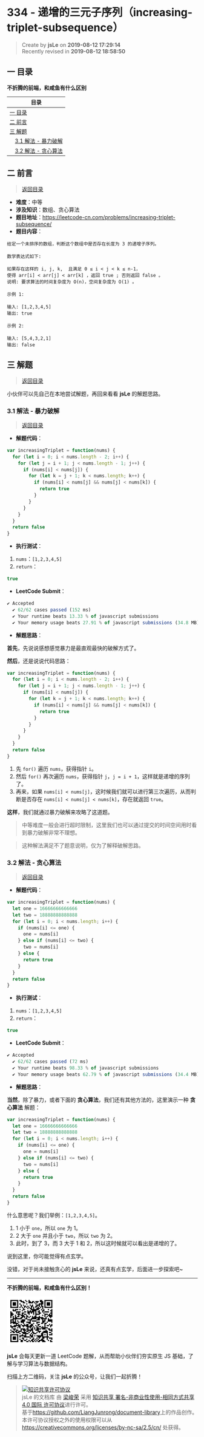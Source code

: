 # 334 - 递增的三元子序列（increasing-triplet-subsequence）

> Create by **jsLe** on **2019-08-12 17:29:14**  
> Recently revised in **2019-08-12 18:58:50**

## <a name="chapter-one" id="chapter-one">一 目录</a>

**不折腾的前端，和咸鱼有什么区别**

| 目录                                                                                     |
| ---------------------------------------------------------------------------------------- |
| [一 目录](#chapter-one)                                                                  |
| <a name="catalog-chapter-two" id="catalog-chapter-two"></a>[二 前言](#chapter-two)       |
| <a name="catalog-chapter-three" id="catalog-chapter-three"></a>[三 解题](#chapter-three) |
| &emsp;[3.1 解法 - 暴力破解](#chapter-three-one)                                          |
| &emsp;[3.2 解法 - 贪心算法](#chapter-three-two)                                          |

## <a name="chapter-two" id="chapter-two">二 前言</a>

> [返回目录](#chapter-one)

- **难度**：中等
- **涉及知识**：数组、贪心算法
- **题目地址**：https://leetcode-cn.com/problems/increasing-triplet-subsequence/
- **题目内容**：

```
给定一个未排序的数组，判断这个数组中是否存在长度为 3 的递增子序列。

数学表达式如下:

如果存在这样的 i, j, k,  且满足 0 ≤ i < j < k ≤ n-1，
使得 arr[i] < arr[j] < arr[k] ，返回 true ; 否则返回 false 。
说明: 要求算法的时间复杂度为 O(n)，空间复杂度为 O(1) 。

示例 1:

输入: [1,2,3,4,5]
输出: true

示例 2:

输入: [5,4,3,2,1]
输出: false
```

## <a name="chapter-three" id="chapter-three">三 解题</a>

> [返回目录](#chapter-one)

小伙伴可以先自己在本地尝试解题，再回来看看 **jsLe** 的解题思路。

### <a name="chapter-three-one" id="chapter-three-one">3.1 解法 - 暴力破解</a>

> [返回目录](#chapter-one)

- **解题代码**：

```js
var increasingTriplet = function(nums) {
  for (let i = 0; i < nums.length - 2; i++) {
    for (let j = i + 1; j < nums.length - 1; j++) {
      if (nums[i] < nums[j]) {
        for (let k = j + 1; k < nums.length; k++) {
          if (nums[i] < nums[j] && nums[j] < nums[k]) {
            return true
          }
        }
      }
    }
  }
  return false
}
```

- **执行测试**：

1. `nums`：`[1,2,3,4,5]`
2. `return`：

```js
true
```

- **LeetCode Submit**：

```js
✔ Accepted
  ✔ 62/62 cases passed (152 ms)
  ✔ Your runtime beats 13.33 % of javascript submissions
  ✔ Your memory usage beats 27.91 % of javascript submissions (34.8 MB)
```

- **解题思路**：

**首先**，先说说感想感觉暴力是最直观最快的破解方式了。

**然后**，还是说说代码思路：

```js
var increasingTriplet = function(nums) {
  for (let i = 0; i < nums.length - 2; i++) {
    for (let j = i + 1; j < nums.length - 1; j++) {
      if (nums[i] < nums[j]) {
        for (let k = j + 1; k < nums.length; k++) {
          if (nums[i] < nums[j] && nums[j] < nums[k]) {
            return true
          }
        }
      }
    }
  }
  return false
}
```

1. 先 `for()` 遍历 `nums`，获得指针 `i`。
2. 然后 `for()` 再次遍历 `nums`，获得指针 `j`，`j = i + 1`，这样就是递增的序列了。
3. 再来，如果 `nums[i] < nums[j]`，这时候我们就可以进行第三次遍历，从而判断是否存在 `nums[i] < nums[j] < nums[k]`，存在就返回 `true`。

**这样**，我们就通过暴力破解来攻略了这道题。

> 中等难度一般会进行超时限制，这里我们也可以通过提交的时间空间用时看到暴力破解非常不理想。

> 这种解法满足不了题意说明，仅为了解释破解思路。

### <a name="chapter-three-two" id="chapter-three-two">3.2 解法 - 贪心算法</a>

> [返回目录](#chapter-one)

- **解题代码**：

```js
var increasingTriplet = function(nums) {
  let one = 16666666666666
  let two = 18888888888888
  for (let i = 0; i < nums.length; i++) {
    if (nums[i] <= one) {
      one = nums[i]
    } else if (nums[i] <= two) {
      two = nums[i]
    } else {
      return true
    }
  }
  return false
}
```

- **执行测试**：

1. `nums`：`[1,2,3,4,5]`
2. `return`：

```js
true
```

- **LeetCode Submit**：

```js
✔ Accepted
  ✔ 62/62 cases passed (72 ms)
  ✔ Your runtime beats 98.33 % of javascript submissions
  ✔ Your memory usage beats 62.79 % of javascript submissions (34.4 MB)
```

- **解题思路**：

**当然**，除了暴力，或者下面的 **贪心算法**，我们还有其他方法的，这里演示一种 **贪心算法** 解题：

```js
var increasingTriplet = function(nums) {
  let one = 16666666666666
  let two = 18888888888888
  for (let i = 0; i < nums.length; i++) {
    if (nums[i] <= one) {
      one = nums[i]
    } else if (nums[i] <= two) {
      two = nums[i]
    } else {
      return true
    }
  }
  return false
}
```

什么意思呢？我们举例：`[1,2,3,4,5]`。

1. 1 小于 `one`，所以 `one` 为 1。
2. 2 大于 `one` 并且小于 `two`，所以 `two` 为 2。
3. 此时，到了 3，而 3 大于 1 和 2，所以这时候就可以看出是递增的了。

说到这里，你可能觉得有点玄学。

没错，对于尚未接触贪心的 **jsLe** 来说，还真有点玄学，后面进一步探索吧~

---

**不折腾的前端，和咸鱼有什么区别！**

![图](../../../public-repertory/img/z-small-wechat-public-address.jpg)

**jsLe** 会每天更新一道 LeetCode 题解，从而帮助小伙伴们夯实原生 JS 基础，了解与学习算法与数据结构。

扫描上方二维码，关注 **jsLe** 的公众号，让我们一起折腾！

> <a rel="license" href="http://creativecommons.org/licenses/by-nc-sa/4.0/"><img alt="知识共享许可协议" style="border-width:0" src="https://i.creativecommons.org/l/by-nc-sa/4.0/88x31.png" /></a><br /><span xmlns:dct="http://purl.org/dc/terms/" property="dct:title">jsLe 的文档库</span> 由 <a xmlns:cc="http://creativecommons.org/ns#" href="https://github.com/LiangJunrong/document-library" property="cc:attributionName" rel="cc:attributionURL">梁峻荣</a> 采用 <a rel="license" href="http://creativecommons.org/licenses/by-nc-sa/4.0/">知识共享 署名-非商业性使用-相同方式共享 4.0 国际 许可协议</a>进行许可。<br />基于<a xmlns:dct="http://purl.org/dc/terms/" href="https://github.com/LiangJunrong/document-library" rel="dct:source">https://github.com/LiangJunrong/document-library</a>上的作品创作。<br />本许可协议授权之外的使用权限可以从 <a xmlns:cc="http://creativecommons.org/ns#" href="https://creativecommons.org/licenses/by-nc-sa/2.5/cn/" rel="cc:morePermissions">https://creativecommons.org/licenses/by-nc-sa/2.5/cn/</a> 处获得。
